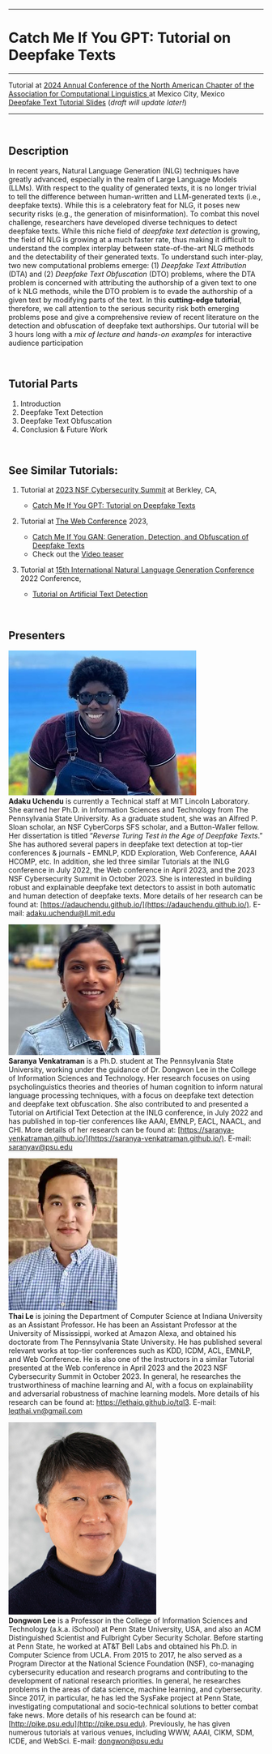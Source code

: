 
---

# Catch Me If You GPT: Tutorial on Deepfake Texts 

---


Tutorial at [2024 Annual Conference of the North American Chapter of the Association for Computational Linguistics
](https://2024.naacl.org/) at Mexico City, Mexico <br>
[Deepfake Text Tutorial Slides](Deepfake_Text_Tutorial_NSF.pdf) (*draft will update later!*)

---

<br>

## Description 

In recent years, Natural Language Generation (NLG) techniques have greatly advanced, especially in the realm of Large Language Models (LLMs). With respect to the quality of generated texts, it is no longer trivial to tell the difference between human-written and LLM-generated texts (i.e., deepfake texts). While
this is a celebratory feat for NLG, it poses new security risks (e.g., the generation of misinformation). To combat this novel challenge, researchers have developed diverse techniques to detect deepfake texts. While this niche field of *deepfake text detection* is growing, the field of NLG is growing at a much faster rate, thus making it difficult to understand the complex interplay between state-of-the-art NLG methods and the detectability of their generated texts. To understand such inter-play, two new computational problems emerge: (1) *Deepfake Text Attribution* (DTA) and (2) *Deepfake Text Obfuscation* (DTO) problems, where the DTA problem is concerned with attributing the authorship of a given text to one of k NLG methods, while the DTO problem is to evade the authorship of a given text by modifying parts of the text. In this **cutting-edge tutorial**, therefore, we call attention to the serious security risk both emerging problems pose and give a comprehensive review of recent literature on the detection and obfuscation of deepfake text authorships. Our tutorial will be 3 hours long with a *mix of lecture and hands-on examples* for interactive audience participation


<br>
  
## Tutorial Parts #
  1. Introduction
  2. Deepfake Text Detection
  3. Deepfake Text Obfuscation
  4. Conclusion & Future Work
  
<br>

## See Similar Tutorials: #

1. Tutorial at [2023 NSF Cybersecurity Summit](https://www.trustedci.org/2023-cybersecurity-summit) at Berkley, CA,
   - [Catch Me If You GPT: Tutorial on Deepfake Texts](Deepfake_Text_Tutorial_NSF.pdf)
   <!--- [Tutorial video](https://www.youtube.com/watch?v=VCo99OJZhpQ&ab_channel=TrustedCI) -->
     
3. Tutorial at [The Web Conference](https://www2023.thewebconf.org/) 2023,
   - [Catch Me If You GAN: Generation, Detection, and Obfuscation of Deepfake Texts](Deepfake_Text_Tutorial.pdf)
   - Check out the [Video teaser](https://www.youtube.com/watch?v=oS0KR7IdLe0&ab_channel=JilieZeng)  
  
4. Tutorial at [15th International Natural Language Generation Conference](https://inlgmeeting.github.io/) 2022 Conference,
   - [Tutorial on Artificial Text Detection](https://artificial-text-detection.github.io/)
   <!--- [Tutorial video](https://vimeo.com/731722827) -->

 
  <br>
  
  
## Presenters #

![image](img/adaku.jpeg) <br>
**Adaku Uchendu** is currently a Technical staff at MIT Lincoln Laboratory. She earned her Ph.D. in Information Sciences and Technology from The Pennsylvania State University. As a graduate student, she was an Alfred P. Sloan scholar, an NSF CyberCorps SFS scholar, and a Button-Waller fellow. Her dissertation is titled “*Reverse Turing Test in the Age of Deepfake Texts*.” She has authored several papers in deepfake text detection at top-tier conferences & journals - EMNLP, KDD Exploration, Web Conference, AAAI HCOMP, etc. In addition, she led three similar Tutorials at the INLG conference in July 2022, the Web conference in April 2023, and the 2023 NSF Cybersecurity Summit in October 2023. She is interested in building robust and explainable deepfake text detectors to assist in both automatic and human detection of deepfake texts. More details of her research can be found at: [https://adauchendu.github.io/](https://adauchendu.github.io/). E-mail: adaku.uchendu@ll.mit.edu 


![image](img/Venkatraman_Saranya.jpg) <br>
**Saranya Venkatraman** is a Ph.D. student at The Pennsylvania State University, working under the guidance of Dr. Dongwon Lee in the College of Information Sciences and Technology. Her research focuses on using psycholinguistics theories and theories of human cognition to inform natural language processing techniques, with a focus on deepfake text detection and deepfake text obfuscation. She also contributed to and presented a Tutorial on Artificial Text Detection at the INLG conference, in July 2022 and has published in top-tier conferences like AAAI, EMNLP, EACL, NAACL, and CHI. More details of her research can be found at: [https://saranya-venkatraman.github.io/](https://saranya-venkatraman.github.io/). E-mail: saranyav@psu.edu



![image](img/ThaiLe.png) <br>
**Thai Le** is joining the Department of Computer Science at Indiana University as an Assistant Professor. He has been an Assistant Professor at the University of Mississippi, worked at Amazon Alexa, and obtained his doctorate from The Pennsylvania State University. He has published several relevant works at top-tier conferences such as KDD, ICDM, ACL, EMNLP, and Web Conference. He is also one of the Instructors in a similar Tutorial presented at the Web conference in April 2023 and the 2023 NSF Cybersecurity Summit in October 2023. In general, he researches the trustworthiness of machine learning and AI, with a focus on explainability and adversarial robustness of machine learning models. More details of his research can be found at: https://lethaiq.github.io/tql3. E-mail: leqthai.vn@gmail.com
<br>

![image](img/dongwon.png) <br>
**Dongwon Lee** is a Professor in the College of Information Sciences and Technology (a.k.a. iSchool) at Penn State University, USA, and also an ACM Distinguished Scientist and Fulbright Cyber Security Scholar. Before starting at Penn State, he worked at AT&T Bell Labs and obtained his Ph.D. in Computer Science from UCLA. From 2015 to 2017, he also served as a Program Director at the National Science Foundation (NSF), co-managing cybersecurity education and research programs and contributing to the development of national research priorities. In general, he researches problems in the areas of data science, machine learning, and cybersecurity. Since 2017, in particular, he has led the SysFake project at Penn State, investigating computational and socio-technical solutions to better combat fake news. More details of his research can be found at: [http://pike.psu.edu](http://pike.psu.edu). Previously, he has given numerous tutorials at various venues, including WWW, AAAI, CIKM, SDM, ICDE, and WebSci. E-mail: dongwon@psu.edu 
<br>



<!-- ---
<img src="img/adaku.jpeg" alt= “” width="300" height="230" title="Adaku Uchendu"> 
<img src="img/ThaiLe.png" alt= “”  title="Thai Le"> 
<img src="img/dongwon.png" alt= “” width="170" height="230" title="Dongwon Lee">
 -->
 

